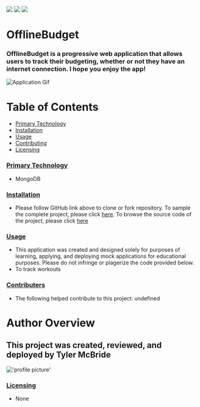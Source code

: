 [![](https://img.shields.io/apm/MIT)](https://tymcbrid.github.io/OfflineBudget/.)
[![](https://img.shields.io/github/pipenv/locked/python-version/tymcbrid/OfflineBudget?style=plastic)](https://tymcbrid.github.io/OfflineBudget/.)
[![](https://img.shields.io/visual-studio-app-center/releases/size/tymcbrid/OfflineBudget/null)](https://tymcbrid.github.io/OfflineBudget/.)


# OfflineBudget   
### OfflineBudget is a progressive web application that allows users to track their budgeting, whether or not they have an internet connection. I hope you enjoy the app!

![Application Gif](https://media.giphy.com/media/cjKqbxvsGnoPLBosVT/giphy.gif)


# Table of Contents
* [Primary Technology](#tecnology)
* [Installation](#installation)
* [Usage](#usage)
* [Contributing](#contributing)
* [Licensing](#licensing)

### [Primary Technology](#technology)
* MongoDB
### [Installation](#installation)
* Please follow GitHub link above to clone or fork repository. To sample the complete project, please click [here](https://tymcbrid.github.io/OfflineBudget/.). To browse the source code of the project, please click [here](https://github.com/tymcbrid/OfflineBudget)
### [Usage](#usage)
* This application was created and designed solely for purposes of learning, applying, and deploying mock applications for educational purposes. Please do not infringe or plagerize the code provided below.
* To track workouts
### [Contributers](#contributers)
* The following helped contribute to this project: undefined
# Author Overview
## This project was created, reviewed, and deployed by Tyler McBride 
!['profile picture'](https://avatars1.githubusercontent.com/u/36458808?v=4&s=1000)
### [Licensing](#licensing)
* None